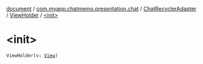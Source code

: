 [document](../../../index.md) / [com.myapp.chatmemo.presentation.chat](../../index.md) / [ChatRecyclerAdapter](../index.md) / [ViewHolder](index.md) / [&lt;init&gt;](./-init-.md)

# &lt;init&gt;

`ViewHolder(v: `[`View`](https://developer.android.com/reference/android/view/View.html)`)`